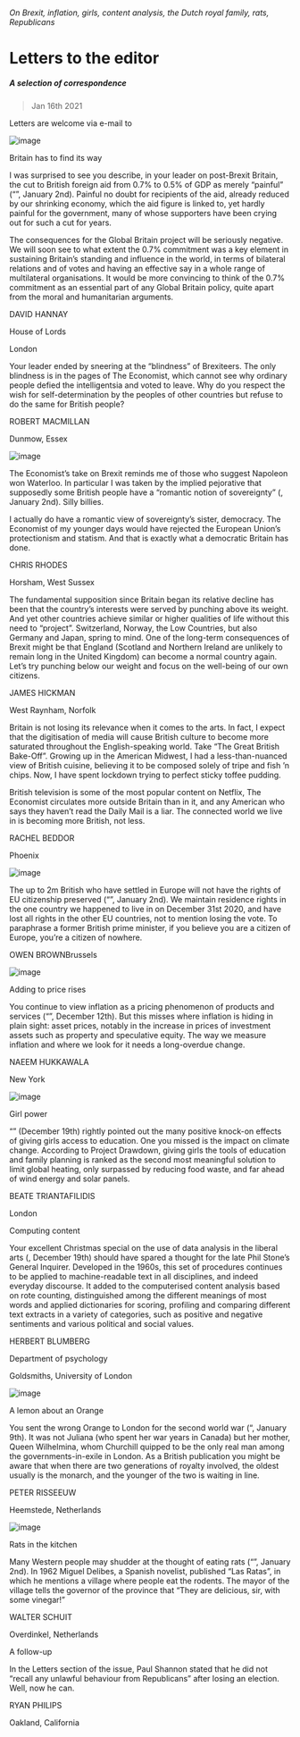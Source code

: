 ###### On Brexit, inflation, girls, content analysis, the Dutch royal family, rats, Republicans
# Letters to the editor 
##### A selection of correspondence 
> Jan 16th 2021 

Letters are welcome via e-mail to 
![image](images/20210102_LDD001.jpg) 

Britain has to find its way

I was surprised to see you describe, in your leader on post-Brexit Britain, the cut to British foreign aid from 0.7% to 0.5% of GDP as merely “painful” (“”, January 2nd). Painful no doubt for recipients of the aid, already reduced by our shrinking economy, which the aid figure is linked to, yet hardly painful for the government, many of whose supporters have been crying out for such a cut for years.


The consequences for the Global Britain project will be seriously negative. We will soon see to what extent the 0.7% commitment was a key element in sustaining Britain’s standing and influence in the world, in terms of bilateral relations and of votes and having an effective say in a whole range of multilateral organisations. It would be more convincing to think of the 0.7% commitment as an essential part of any Global Britain policy, quite apart from the moral and humanitarian arguments.

DAVID HANNAY
House of Lords
London

Your leader ended by sneering at the “blindness” of Brexiteers. The only blindness is in the pages of The Economist, which cannot see why ordinary people defied the intelligentsia and voted to leave. Why do you respect the wish for self-determination by the peoples of other countries but refuse to do the same for British people?

ROBERT MACMILLAN
Dunmow, Essex
![image](images/20210102_EUP002.jpg) 


The Economist’s take on Brexit reminds me of those who suggest Napoleon won Waterloo. In particular I was taken by the implied pejorative that supposedly some British people have a “romantic notion of sovereignty” (, January 2nd). Silly billies.

I actually do have a romantic view of sovereignty’s sister, democracy. The Economist of my younger days would have rejected the European Union’s protectionism and statism. And that is exactly what a democratic Britain has done.

CHRIS RHODES
Horsham, West Sussex

The fundamental supposition since Britain began its relative decline has been that the country’s interests were served by punching above its weight. And yet other countries achieve similar or higher qualities of life without this need to “project”. Switzerland, Norway, the Low Countries, but also Germany and Japan, spring to mind. One of the long-term consequences of Brexit might be that England (Scotland and Northern Ireland are unlikely to remain long in the United Kingdom) can become a normal country again. Let’s try punching below our weight and focus on the well-being of our own citizens.

JAMES HICKMAN
West Raynham, Norfolk

Britain is not losing its relevance when it comes to the arts. In fact, I expect that the digitisation of media will cause British culture to become more saturated throughout the English-speaking world. Take “The Great British Bake-Off”. Growing up in the American Midwest, I had a less-than-nuanced view of British cuisine, believing it to be composed solely of tripe and fish ’n chips. Now, I have spent lockdown trying to perfect sticky toffee pudding.

British television is some of the most popular content on Netflix, The Economist circulates more outside Britain than in it, and any American who says they haven’t read the Daily Mail is a liar. The connected world we live in is becoming more British, not less.

RACHEL BEDDOR
Phoenix
![image](images/20210102_BRP002.jpg) 


The up to 2m British who have settled in Europe will not have the rights of EU citizenship preserved (“”, January 2nd). We maintain residence rights in the one country we happened to live in on December 31st 2020, and have lost all rights in the other EU countries, not to mention losing the vote. To paraphrase a former British prime minister, if you believe you are a citizen of Europe, you’re a citizen of nowhere.

OWEN BROWNBrussels
![image](images/20201212_LDD001.jpg) 

Adding to price rises

You continue to view inflation as a pricing phenomenon of products and services (“”, December 12th). But this misses where inflation is hiding in plain sight: asset prices, notably in the increase in prices of investment assets such as property and speculative equity. The way we measure inflation and where we look for it needs a long-overdue change.

NAEEM HUKKAWALA
New York
![image](images/20201219_LDD002.jpg) 

Girl power

“” (December 19th) rightly pointed out the many positive knock-on effects of giving girls access to education. One you missed is the impact on climate change. According to Project Drawdown, giving girls the tools of education and family planning is ranked as the second most meaningful solution to limit global heating, only surpassed by reducing food waste, and far ahead of wind energy and solar panels.

BEATE TRIANTAFILIDIS
London
Computing content

Your excellent Christmas special on the use of data analysis in the liberal arts (, December 19th) should have spared a thought for the late Phil Stone’s General Inquirer. Developed in the 1960s, this set of procedures continues to be applied to machine-readable text in all disciplines, and indeed everyday discourse. It added to the computerised content analysis based on rote counting, distinguished among the different meanings of most words and applied dictionaries for scoring, profiling and comparing different text extracts in a variety of categories, such as positive and negative sentiments and various political and social values.

HERBERT BLUMBERG
Department of psychology

Goldsmiths, University of London
![image](images/20210109_EUP505.jpg) 

A lemon about an Orange

You sent the wrong Orange to London for the second world war (“, January 9th). It was not Juliana (who spent her war years in Canada) but her mother, Queen Wilhelmina, whom Churchill quipped to be the only real man among the governments-in-exile in London. As a British publication you might be aware that when there are two generations of royalty involved, the oldest usually is the monarch, and the younger of the two is waiting in line.

PETER RISSEEUW
Heemstede, Netherlands
![image](images/20210102_ASP002.jpg) 

Rats in the kitchen

Many Western people may shudder at the thought of eating rats (“”, January 2nd). In 1962 Miguel Delibes, a Spanish novelist, published “Las Ratas”, in which he mentions a village where people eat the rodents. The mayor of the village tells the governor of the province that “They are delicious, sir, with some vinegar!”

WALTER SCHUIT
Overdinkel, Netherlands
A follow-up

In the Letters section of the  issue, Paul Shannon stated that he did not “recall any unlawful behaviour from Republicans” after losing an election. Well, now he can.

RYAN PHILIPS
Oakland, California
